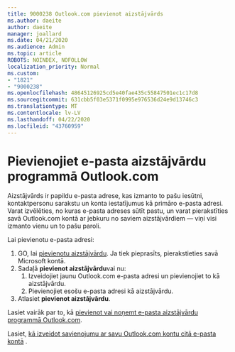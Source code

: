 ```yaml
---
title: 9000238 Outlook.com pievienot aizstājvārds
ms.author: daeite
author: daeite
manager: joallard
ms.date: 04/21/2020
ms.audience: Admin
ms.topic: article
ROBOTS: NOINDEX, NOFOLLOW
localization_priority: Normal
ms.custom:
- "1821"
- "9000238"
ms.openlocfilehash: 48645126925cd5e40fae435c55847501ec1c17d8
ms.sourcegitcommit: 631cbb5f03e5371f0995e976536d24e9d13746c3
ms.translationtype: MT
ms.contentlocale: lv-LV
ms.lasthandoff: 04/22/2020
ms.locfileid: "43760959"
---
```

# <a name="add-an-email-alias-in-outlookcom"></a>Pievienojiet e-pasta aizstājvārdu programmā Outlook.com

Aizstājvārds ir papildu e-pasta adrese, kas izmanto to pašu iesūtni, kontaktpersonu sarakstu un konta iestatījumus kā primāro e-pasta adresi. Varat izvēlēties, no kuras e-pasta adreses sūtīt pastu, un varat pierakstīties savā Outlook.com kontā ar jebkuru no saviem aizstājvārdiem — viņi visi izmanto vienu un to pašu paroli.

Lai pievienotu e-pasta adresi:

1. GO, lai [pievienotu aizstājvārdu](https://go.microsoft.com/fwlink/p/?linkid=864833). Ja tiek pieprasīts, pierakstieties savā Microsoft kontā.
2. Sadaļā **pievienot aizstājvārdu**vai nu:
    1. Izveidojiet jaunu Outlook.com e-pasta adresi un pievienojiet to kā aizstājvārdu.
    2. Pievienojiet esošu e-pasta adresi kā aizstājvārdu.
3. Atlasiet **pievienot aizstājvārdu**.

Lasiet vairāk par to, kā [pievienot vai noņemt e-pasta aizstājvārdu programmā Outlook.com](https://support.office.com/article/459b1989-356d-40fa-a689-8f285b13f1f2?wt.mc_id=Office_Outlook_com_Alchemy).  

Lasiet, [kā izveidot savienojumu ar savu Outlook.com kontu citā e-pasta kontā](https://support.office.com/article/c5224df4-5885-4e79-91ba-523aa743f0ba?wt.mc_id=Office_Outlook_com_Alchemy) .